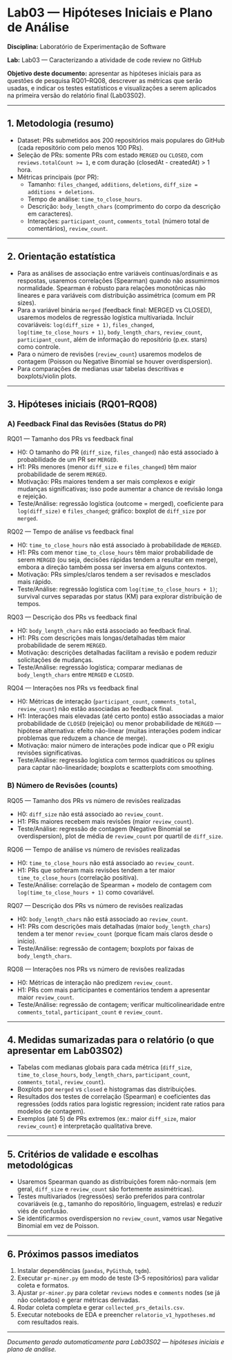 # Lab03 — Hipóteses Iniciais e Plano de Análise

**Disciplina:** Laboratório de Experimentação de Software

**Lab:** Lab03 — Caracterizando a atividade de code review no GitHub

**Objetivo deste documento:** apresentar as hipóteses iniciais para as questões de pesquisa RQ01–RQ08, descrever as métricas que serão usadas, e indicar os testes estatísticos e visualizações a serem aplicados na primeira versão do relatório final (Lab03S02).

---

## 1. Metodologia (resumo)
- Dataset: PRs submetidos aos 200 repositórios mais populares do GitHub (cada repositório com pelo menos 100 PRs). 
- Seleção de PRs: somente PRs com estado `MERGED` ou `CLOSED`, com `reviews.totalCount >= 1`, e com duração (closedAt - createdAt) > 1 hora.
- Métricas principais (por PR):
  - Tamanho: `files_changed`, `additions`, `deletions`, `diff_size = additions + deletions`.
  - Tempo de análise: `time_to_close_hours`.
  - Descrição: `body_length_chars` (comprimento do corpo da descrição em caracteres).
  - Interações: `participant_count`, `comments_total` (número total de comentários), `review_count`.

---

## 2. Orientação estatística
- Para as análises de associação entre variáveis contínuas/ordinais e as respostas, usaremos correlações (Spearman) quando não assumirmos normalidade. Spearman é robusto para relações monotônicas não lineares e para variáveis com distribuição assimétrica (comum em PR sizes).
- Para a variável binária `merged` (feedback final: MERGED vs CLOSED), usaremos modelos de regressão logística multivariada. Incluir covariáveis: `log(diff_size + 1)`, `files_changed`, `log(time_to_close_hours + 1)`, `body_length_chars`, `review_count`, `participant_count`, além de informação do repositório (p.ex. stars) como controle.
- Para o número de revisões (`review_count`) usaremos modelos de contagem (Poisson ou Negative Binomial se houver overdispersion).
- Para comparações de medianas usar tabelas descritivas e boxplots/violin plots.

---

## 3. Hipóteses iniciais (RQ01–RQ08)

### A) Feedback Final das Revisões (Status do PR)

RQ01 — Tamanho dos PRs vs feedback final
- H0: O tamanho do PR (`diff_size`, `files_changed`) não está associado à probabilidade de um PR ser `MERGED`.
- H1: PRs menores (menor `diff_size` e `files_changed`) têm maior probabilidade de serem `MERGED`.
- Motivação: PRs maiores tendem a ser mais complexos e exigir mudanças significativas; isso pode aumentar a chance de revisão longa e rejeição.
- Teste/Análise: regressão logística (outcome = merged), coeficiente para `log(diff_size)` e `files_changed`; gráfico: boxplot de `diff_size` por `merged`.

RQ02 — Tempo de análise vs feedback final
- H0: `time_to_close_hours` não está associado à probabilidade de `MERGED`.
- H1: PRs com menor `time_to_close_hours` têm maior probabilidade de serem `MERGED` (ou seja, decisões rápidas tendem a resultar em merge), embora a direção também possa ser inversa em alguns contextos.
- Motivação: PRs simples/claros tendem a ser revisados e mesclados mais rápido.
- Teste/Análise: regressão logística com `log(time_to_close_hours + 1)`; survival curves separadas por status (KM) para explorar distribuição de tempos.

RQ03 — Descrição dos PRs vs feedback final
- H0: `body_length_chars` não está associado ao feedback final.
- H1: PRs com descrições mais longas/detalhadas têm maior probabilidade de serem `MERGED`.
- Motivação: descrições detalhadas facilitam a revisão e podem reduzir solicitações de mudanças.
- Teste/Análise: regressão logística; comparar medianas de `body_length_chars` entre `MERGED` e `CLOSED`.

RQ04 — Interações nos PRs vs feedback final
- H0: Métricas de interação (`participant_count`, `comments_total`, `review_count`) não estão associadas ao feedback final.
- H1: Interações mais elevadas (até certo ponto) estão associadas a maior probabilidade de `CLOSED` (rejeição) ou menor probabilidade de `MERGED` — hipótese alternativa: efeito não-linear (muitas interações podem indicar problemas que reduzem a chance de merge).
- Motivação: maior número de interações pode indicar que o PR exigiu revisões significativas.
- Teste/Análise: regressão logística com termos quadráticos ou splines para captar não-linearidade; boxplots e scatterplots com smoothing.

### B) Número de Revisões (counts)

RQ05 — Tamanho dos PRs vs número de revisões realizadas
- H0: `diff_size` não está associado ao `review_count`.
- H1: PRs maiores recebem mais revisões (maior `review_count`).
- Teste/Análise: regressão de contagem (Negative Binomial se overdispersion), plot de média de `review_count` por quartil de `diff_size`.

RQ06 — Tempo de análise vs número de revisões realizadas
- H0: `time_to_close_hours` não está associado ao `review_count`.
- H1: PRs que sofreram mais revisões tendem a ter maior `time_to_close_hours` (correlação positiva).
- Teste/Análise: correlação de Spearman + modelo de contagem com `log(time_to_close_hours + 1)` como covariável.

RQ07 — Descrição dos PRs vs número de revisões realizadas
- H0: `body_length_chars` não está associado ao `review_count`.
- H1: PRs com descrições mais detalhadas (maior `body_length_chars`) tendem a ter menor `review_count` (porque ficam mais claros desde o início).
- Teste/Análise: regressão de contagem; boxplots por faixas de `body_length_chars`.

RQ08 — Interações nos PRs vs número de revisões realizadas
- H0: Métricas de interação não predizem `review_count`.
- H1: PRs com mais participantes e comentários tendem a apresentar maior `review_count`.
- Teste/Análise: regressão de contagem; verificar multicolinearidade entre `comments_total`, `participant_count` e `review_count`.

---

## 4. Medidas sumarizadas para o relatório (o que apresentar em Lab03S02)
- Tabelas com medianas globais para cada métrica (`diff_size`, `time_to_close_hours`, `body_length_chars`, `participant_count`, `comments_total`, `review_count`).
- Boxplots por `merged` vs `closed` e histogramas das distribuições.
- Resultados dos testes de correlação (Spearman) e coeficientes das regressões (odds ratios para logistic regression; incident rate ratios para modelos de contagem).
- Exemplos (até 5) de PRs extremos (ex.: maior `diff_size`, maior `review_count`) e interpretação qualitativa breve.

---

## 5. Critérios de validade e escolhas metodológicas
- Usaremos Spearman quando as distribuições forem não-normais (em geral, `diff_size` e `review_count` são fortemente assimétricas).
- Testes multivariados (regressões) serão preferidos para controlar covariáveis (e.g., tamanho do repositório, linguagem, estrelas) e reduzir viés de confusão.
- Se identificarmos overdispersion no `review_count`, vamos usar Negative Binomial em vez de Poisson.

---

## 6. Próximos passos imediatos
1. Instalar dependências (`pandas`, `PyGithub`, `tqdm`).
2. Executar `pr-miner.py` em modo de teste (3–5 repositórios) para validar coleta e formatos.
3. Ajustar `pr-miner.py` para coletar `reviews` nodes e `comments` nodes (se já não coletados) e gerar métricas derivadas.
4. Rodar coleta completa e gerar `collected_prs_details.csv`.
5. Executar notebooks de EDA e preencher `relatorio_v1_hypotheses.md` com resultados reais.

---

*Documento gerado automaticamente para Lab03S02 — hipóteses iniciais e plano de análise.*
